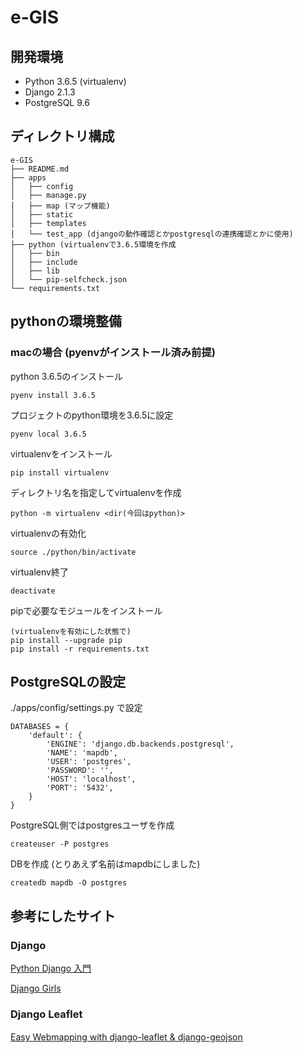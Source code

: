 # e-GIS

## 開発環境
* Python 3.6.5 (virtualenv)
* Django 2.1.3
* PostgreSQL 9.6


## ディレクトリ構成


```
e-GIS
├── README.md
├── apps
│   ├── config
│   ├── manage.py
│   ├── map (マップ機能)
│   ├── static
│   ├── templates
│   └── test_app (djangoの動作確認とかpostgresqlの連携確認とかに使用)
├── python (virtualenvで3.6.5環境を作成
│   ├── bin
│   ├── include
│   ├── lib
│   └── pip-selfcheck.json
└── requirements.txt
```


## pythonの環境整備
### macの場合 (pyenvがインストール済み前提)
python 3.6.5のインストール

```
pyenv install 3.6.5
```

プロジェクトのpython環境を3.6.5に設定

```
pyenv local 3.6.5
```

virtualenvをインストール

```
pip install virtualenv
```

ディレクトリ名を指定してvirtualenvを作成

```
python -m virtualenv <dir(今回はpython)>
```

virtualenvの有効化

```
source ./python/bin/activate
```

virtualenv終了

```
deactivate
```

pipで必要なモジュールをインストール

```
(virtualenvを有効にした状態で)
pip install --upgrade pip
pip install -r requirements.txt
```

## PostgreSQLの設定
./apps/config/settings.py で設定

```
DATABASES = {
    'default': {
        'ENGINE': 'django.db.backends.postgresql',
        'NAME': 'mapdb',
        'USER': 'postgres',
        'PASSWORD': '',
        'HOST': 'localhost',
        'PORT': '5432',
    }
}
```

PostgreSQL側ではpostgresユーザを作成

```
createuser -P postgres
```

DBを作成 (とりあえず名前はmapdbにしました)

```
createdb mapdb -O postgres
```

## 参考にしたサイト
### Django
[Python Django 入門](https://qiita.com/kaki_k/items/511611cadac1d0c69c54 "Python Django 入門")

[Django Girls](https://tutorial.djangogirls.org/ja/ "Django Girls")

### Django Leaflet
[Easy Webmapping with django-leaflet & django-geojson](https://fle.github.io/easy-webmapping-with-django-leaflet-and-django-geojson.html "Easy Webmapping with django-leaflet & django-geojson")　　

##

